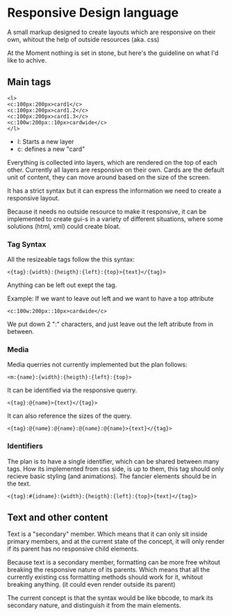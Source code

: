 # Responsive Design language

A small markup designed to create layouts which are responsive on their own, whitout the help of outside resources (aka. css)

At the Moment nothing is set in stone, but here's the guideline on what I'd like to achive. 

## Main tags

```
<l>
<c:100px:200px>card1</c>
<c:100px:200px>card1.2</c>
<c:100px:200px>card1.3</c>
<c:100w:200px::10px>cardwide</c>
</l>
```
* l: Starts a new layer
* c: defines a new "card"

Everything is collected into layers, which are rendered on the top of each other. Currently all layers are responsive on their own.
Cards are the default unit of content, they can move around based on the size of the screen.

It has a strict syntax but it can express the information we need to create a responsive layout.

Because it needs no outside resource to make it responsive, it can be implemented to create gui-s in a variety of different situations,
where some solutions (html, xml) could create bloat.

### Tag Syntax

All the resizeable tags follow the this syntax:
```
<{tag}:{width}:{heigth}:{left}:{top}>{text}</{tag}>
```
Anything can be left out exept the tag.

Example:
If we want to leave out left and we want to have a top attribute

```
<c:100w:200px::10px>cardwide</c>
```

We put down 2 ":" characters, and just leave out the left atribute from in between.

### Media

Media querries not currently implemented but the plan follows:

```
<m:{name}:{width}:{heigth}:{left}:{top}>
```
It can be identified via the responsive querry.
```
<{tag}:@{name}>{text}</{tag}>
```
It can also reference the sizes of the query.
```
<{tag}:@{name}:@{name}:@{name}:@{name}>{text}</{tag}>
```

### Identifiers

The plan is to have a single identifier, which can be shared between many tags.
How its implemented from css side, is up to them, this tag should only recieve basic styling (and animations).
The fancier elements should be in the text.
```
<{tag}:#{idname}:{width}:{heigth}:{left}:{top}>{text}</{tag}>
```



## Text and other content

Text is a "secondary" member. 
Which means that it can only sit inside primary members, and at the current state of the concept,
it will only render if its parent has no responsive child elements.

Because text is a secondary member, formatting can be more free whitout breaking the responsive nature of its parents. 
Which means that all the currently existing css formatting methods should work for it, whitout breaking anything.
(it could even render outside its parent)

The current concept is that the syntax would be like bbcode, to mark its secondary nature, and distinguish it from the main elements.
